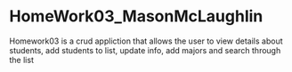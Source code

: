 # HomeWork03_MasonMcLaughlin
 Homework03 is a crud appliction that allows the user to view details about students, add students to list, update info, add majors and search through the list
